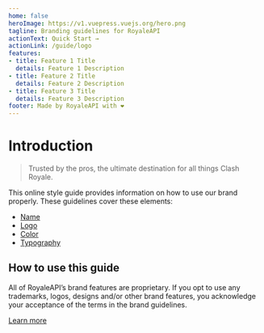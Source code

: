 ```yaml
---
home: false
heroImage: https://v1.vuepress.vuejs.org/hero.png
tagline: Branding guidelines for RoyaleAPI
actionText: Quick Start →
actionLink: /guide/logo
features:
- title: Feature 1 Title
  details: Feature 1 Description
- title: Feature 2 Title
  details: Feature 2 Description
- title: Feature 3 Title
  details: Feature 3 Description
footer: Made by RoyaleAPI with ❤️
---
```

# Introduction

> Trusted by the pros, the ultimate destination for all things Clash Royale.




This online style guide provides information on how to use our brand properly. These guidelines cover these elements:

- [Name](/guide/name)
- [Logo](/guide/logo)
- [Color](/guide/color)
- [Typography](/guide/typography)

## How to use this guide

All of RoyaleAPI’s brand features are proprietary. If you opt to use any trademarks, logos, designs and/or other brand features, you acknowledge your acceptance of the terms in the brand guidelines.

[Learn more](/legal/terms)